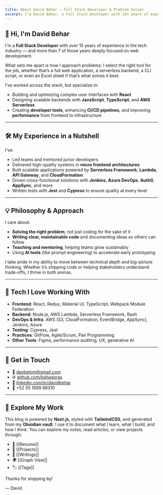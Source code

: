 ```yaml
---
title: About David Behar – Full Stack Developer & Problem Solver
excerpt: I’m David Behar, a Full Stack Developer with 15+ years of experience in tech, focused on building scalable, high-performance web applications. This site shares my thoughts, ideas, and portfolio.
---
```


## 👋 Hi, I'm David Behar

I'm a **Full Stack Developer** with over 15 years of experience in the tech industry — and more than 7 of those years deeply focused on web development.

What sets me apart is how I approach problems: I select the right tool for the job, whether that’s a full web application, a serverless backend, a CLI script, or even an Excel sheet if that’s what solves it best.

I’ve worked across the stack, but specialize in:
- Building and optimizing complex user interfaces with **React**
- Designing scalable backends with **JavaScript**, **TypeScript**, and **AWS Serverless**
- Creating **developer tools**, enhancing **CI/CD pipelines**, and improving **performance** from frontend to infrastructure

---

## 🛠️ My Experience in a Nutshell

I’ve:
- Led teams and mentored junior developers
- Delivered high-quality systems in **micro frontend architectures**
- Built scalable applications powered by **Serverless Framework**, **Lambda**, **API Gateway**, and **CloudFormation**
- Driven cross-functional solutions with **Jenkins**, **Azure DevOps**, **Auth0**, **AppSync**, and more
- Written tests with **Jest** and **Cypress** to ensure quality at every level

---

## 💡 Philosophy & Approach

I care about:
- **Solving the right problem**, not just coding for the sake of it
- **Writing clear, maintainable code** and documenting ideas so others can follow
- **Teaching and mentoring**, helping teams grow sustainably
- Using **AI tools** (like prompt engineering) to accelerate early prototyping

I take pride in my ability to move between technical depth and big-picture thinking. Whether it’s shipping code or helping stakeholders understand trade-offs, I thrive in both arenas.

---

## 🚀 Tech I Love Working With

- **Frontend**: React, Redux, Material UI, TypeScript, Webpack Module Federation
- **Backend**: Node.js, AWS Lambda, Serverless Framework, Bash
- **DevOps & Infra**: AWS (S3, CloudFormation, EventBridge, AppSync), Jenkins, Azure
- **Testing**: Cypress, Jest
- **Practices**: GitFlow, Agile/Scrum, Pair Programming
- **Other Tools**: Figma, performance auditing, UX, generative AI

---

## 🔗 Get in Touch

- 📧 [davbelom@gmail.com](mailto:davbelom@gmail.com)
- 🌐 [github.com/behagoras](https://github.com/behagoras)
- 🔗 [linkedin.com/in/davidbehar](https://linkedin.com/in/davidbehar)
- 📱 +52 55 1699 88310

---

## 🧭 Explore My Work

This blog is powered by **Next.js**, styled with **TailwindCSS**, and generated from my **Obsidian vault**. I use it to document what I learn, what I build, and how I think.
You can explore my notes, read articles, or view projects through:

- 📄 [[Resume]]
- 🚀 [[Projects]]
- 🧠 [[Writings]]
- 🌍 [[Graph View]]
- 🏷️ [[Tags]]

Thanks for stopping by!

— David